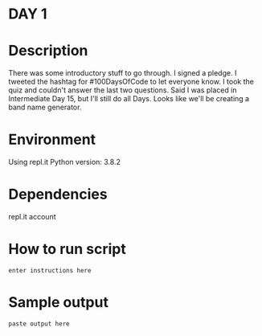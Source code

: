 
# DAY 1

# Description
There was some introductory stuff to go through.  I signed a pledge.  I tweeted the hashtag for #100DaysOfCode to let everyone know.
I took the quiz and couldn't answer the last two questions.  Said I was placed in Intermediate Day 15, but I'll still do all Days.
Looks like we'll be creating a band name generator.

# Environment
Using repl.it
Python version: 3.8.2

# Dependencies
repl.it account

# How to run script
```
enter instructions here
```

# Sample output
```
paste output here
```